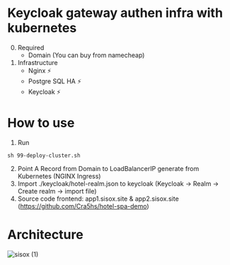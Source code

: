 # Keycloak gateway authen infra with kubernetes
0. Required
    - Domain (You can buy from namecheap)
1. Infrastructure
    - Nginx ⚡
    - Postgre SQL HA ⚡
    - Keycloak ⚡

# How to use
1. Run 
 ```
 sh 99-deploy-cluster.sh
```
2. Point A Record from Domain to LoadBalancerIP generate from Kubernetes (NGINX Ingress)
3. Import ./keycloak/hotel-realm.json to keycloak (Keycloak -> Realm -> Create realm -> import file)
4. Source code frontend: app1.sisox.site & app2.sisox.site (https://github.com/Cra5hs/hotel-spa-demo)

# Architecture
![sisox (1)](https://github.com/Cra5hs/keycloak-gateway-auth/assets/5536388/7f25d924-2f12-4077-b006-0a7f7f4b55aa)
